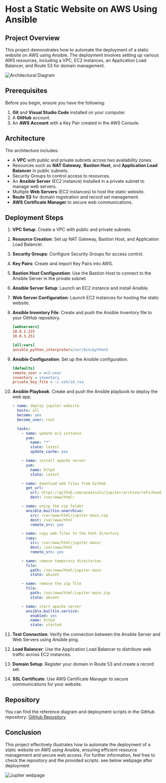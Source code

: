 # Host a Static Website on AWS Using Ansible

## Project Overview

This project demonstrates how to automate the deployment of a static website on AWS using Ansible. The deployment involves setting up various AWS resources, including a VPC, EC2 instances, an Application Load Balancer, and Route 53 for domain management.

![Architectural Diagram](https://github.com/user-attachments/assets/dd0f9803-09a7-4750-b28f-73745e78c2aa)

## Prerequisites

Before you begin, ensure you have the following:

1. **Git** and **Visual Studio Code** installed on your computer.
2. A **GitHub** account.
3. An **AWS Account** with a Key Pair created in the AWS Console.

## Architecture

The architecture includes:

- A **VPC** with public and private subnets across two availability zones.
- Resources such as **NAT Gateway**, **Bastion Host**, and **Application Load Balancer** in public subnets.
- Security Groups to control access to resources.
- An **Ansible Server** (EC2 instance) installed in a private subnet to manage web servers.
- Multiple **Web Servers** (EC2 instances) to host the static website.
- **Route 53** for domain registration and record set management.
- **AWS Certificate Manager** to secure web communications.

## Deployment Steps

1. **VPC Setup**: Create a VPC with public and private subnets.
2. **Resource Creation**: Set up NAT Gateway, Bastion Host, and Application Load Balancer.
3. **Security Groups**: Configure Security Groups for access control.
4. **Key Pairs**: Create and import Key Pairs into AWS.
5. **Bastion Host Configuration**: Use the Bastion Host to connect to the Ansible Server in the private subnet.
6. **Ansible Server Setup**: Launch an EC2 instance and install Ansible.
7. **Web Server Configuration**: Launch EC2 instances for hosting the static website.
8. **Ansible Inventory File**: Create and push the Ansible Inventory file to your GitHub repository.

   ```ini
   [webservers]
   10.0.2.225
   10.0.3.251

   [all:vars]
   ansible_python_interpreter=/usr/bin/python3
   ```

9. **Ansible Configuration**: Set up the Ansible configuration.

   ```ini
   [defaults]
   remote_user = ec2-user
   inventory = inventory
   private_key_file = ~/.ssh/id_rsa
   ```

10. **Ansible Playbook**: Create and push the Ansible playbook to deploy the web app.

    ```yaml
    - name: deploy jupiter website
      hosts: all
      become: yes
      become_user: root

      tasks:
        - name: update ec2 instance
          yum:
            name: "*"
            state: latest
            update_cache: yes

        - name: install apache server
          yum:
            name: httpd
            state: latest

        - name: download web files from GitHub
          get_url:
            url: https://github.com/azeezsalu/jupiter/archive/refs/heads/main.zip
            dest: /var/www/html/

        - name: unzip the zip folder
          ansible.builtin.unarchive:
            src: /var/www/html/jupiter-main.zip
            dest: /var/www/html
            remote_src: yes

        - name: copy web files to the html directory
          copy: 
            src: /var/www/html/jupiter-main/
            dest: /var/www/html
            remote_src: yes

        - name: remove temporary directories
          file: 
            path: /var/www/html/jupiter-main
            state: absent

        - name: remove the zip file
          file: 
            path: /var/www/html/jupiter-main.zip
            state: absent

        - name: start apache server
          ansible.builtin.service:
            enabled: yes
            name: httpd
            state: started
    ```

11. **Test Connection**: Verify the connection between the Ansible Server and Web Servers using Ansible ping.

12. **Load Balancer**: Use the Application Load Balancer to distribute web traffic across EC2 instances.

13. **Domain Setup**: Register your domain in Route 53 and create a record set.

14. **SSL Certificate**: Use AWS Certificate Manager to secure communications for your website.

## Repository

You can find the reference diagram and deployment scripts in the GitHub repository: [GitHub Repository](https://github.com/your-repo-link)

## Conclusion

This project effectively illustrates how to automate the deployment of a static website on AWS using Ansible, ensuring efficient resource management and secure web access. For further information, feel free to check the repository and the provided scripts. see below webpage after deployment

![Jupiter webpage](https://github.com/user-attachments/assets/d07cc4f3-61f7-48d7-b829-be78e1513db2)
